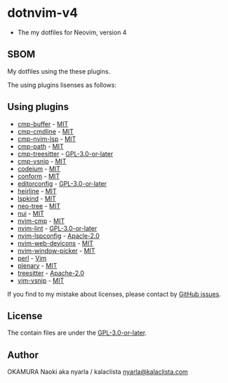 # dotnvim-v4

- The my dotfiles for Neovim, version 4

## SBOM

My dotfiles using the these plugins.

The using plugins lisenses as follows:

## Using plugins

- [cmp-buffer](https://github.com/hrsh7th/cmp-buffer/) - [MIT](https://github.com/hrsh7th/cmp-buffer/blob/3022dbc9166796b644a841a02de8dd1cc1d311fa/LICENSE)
- [cmp-cmdline](https://github.com/hrsh7th/cmp-cmdline/) - [MIT](https://github.com/hrsh7th/cmp-cmdline/blob/d250c63aa13ead745e3a40f61fdd3470efde3923/LICENSE)
- [cmp-nvim-lsp](https://github.com/hrsh7th/cmp-nvim-lsp/) - [MIT](https://github.com/hrsh7th/cmp-nvim-lsp/blob/99290b3ec1322070bcfb9e846450a46f6efa50f0/LICENSE)
- [cmp-path](https://github.com/hrsh7th/cmp-path/) - [MIT](https://github.com/hrsh7th/cmp-path/blob/91ff86cd9c29299a64f968ebb45846c485725f23/LICENSE)
- [cmp-treesitter](https://github.com/ray-x/cmp-treesitter/) - [GPL-3.0-or-later](https://github.com/ray-x/cmp-treesitter/blob/958fcfa0d8ce46d215e19cc3992c542f576c4123/LICENSE)
- [cmp-vsnip](https://github.com/hrsh7th/cmp-vsnip/) - [MIT](https://github.com/hrsh7th/cmp-vsnip/blob/989a8a73c44e926199bfd05fa7a516d51f2d2752/LICENSE)
- [codeium](https://github.com/Exafunction/codeium.nvim/) - [MIT](https://github.com/Exafunction/codeium.nvim/blob/27d2b1ce8c7ba14dbf6e4504bdea8e5548be5476/LICENSE)
- [conform](https://github.com/stevearc/conform.nvim/) - [MIT](https://github.com/stevearc/conform.nvim/blob/a6f5bdb78caa305496357d17e962bbc4c0b392e2/LICENSE)
- [editorconfig](https://github.com/gpanders/editorconfig.nvim/) - [GPL-3.0-or-later](https://github.com/gpanders/editorconfig.nvim/blob/5b9e303e1d6f7abfe616ce4cc8d3fffc554790bf/LICENSE)
- [heirline](https://github.com/rebelot/heirline.nvim/) - [MIT](https://github.com/rebelot/heirline.nvim/blob/af3f441ea10f96105e1af14cd37bf213533812d2/LICENSE)
- [lspkind](https://github.com/onsails/lspkind.nvim/) - [MIT](https://github.com/onsails/lspkind.nvim/blob/d79a1c3299ad0ef94e255d045bed9fa26025dab6/LICENSE)
- [neo-tree](https://github.com/nvim-neo-tree/neo-tree.nvim/) - [MIT](https://github.com/nvim-neo-tree/neo-tree.nvim/blob/e96fd85bf18bc345dab332b345098fa5460dffac/LICENSE)
- [nui](https://github.com/MunifTanjim/nui.nvim/) - [MIT](https://github.com/MunifTanjim/nui.nvim/blob/53e907ffe5eedebdca1cd503b00aa8692068ca46/LICENSE)
- [nvim-cmp](https://github.com/hrsh7th/nvim-cmp/) - [MIT](https://github.com/hrsh7th/nvim-cmp/blob/c27370703e798666486e3064b64d59eaf4bdc6d5/LICENSE)
- [nvim-lint](https://github.com/mfussenegger/nvim-lint/) - [GPL-3.0-or-later](https://github.com/mfussenegger/nvim-lint/blob/6e9dd545a1af204c4022a8fcd99727ea41ffdcc8/LICENSE.txt)
- [nvim-lspconfig](https://github.com/neovim/nvim-lspconfig/) - [Apacle-2.0](https://github.com/neovim/nvim-lspconfig/blob/6b63bdf2399b9bedf93297d98419550523a9ad68/LICENSE.md)
- [nvim-web-devicons](https://github.com/nvim-tree/nvim-web-devicons/) - [MIT](https://github.com/nvim-tree/nvim-web-devicons/blob/ab4cfee554e501f497bce0856788d43cf2eb93d7/LICENSE)
- [nvim-window-picker](https://github.com/s1n7ax/nvim-window-picker/) - [MIT](https://github.com/s1n7ax/nvim-window-picker/blob/6382540b2ae5de6c793d4aa2e3fe6dbb518505ec/LICENSE)
- [perl](https://github.com/vim-perl/vim-perl/) - [Vim](https://github.com/vim-perl/vim-perl/blob/25ecb0061a3558d242a471b162aad20e4308815d/COPYING)
- [plenary](https://github.com/nvim-lua/plenary.nvim/) - [MIT](https://github.com/nvim-lua/plenary.nvim/blob/857c5ac632080dba10aae49dba902ce3abf91b35/LICENSE)
- [treesitter](https://github.com/nvim-treesitter/nvim-treesitter/) - [Apache-2.0](https://github.com/nvim-treesitter/nvim-treesitter/blob/1adcd5711929e44d1bc9e59fbf7d94656cf6d389/LICENSE)
- [vim-vsnip](https://github.com/hrsh7th/vim-vsnip/) - [MIT](https://github.com/hrsh7th/vim-vsnip/blob/02a8e79295c9733434aab4e0e2b8c4b7cea9f3a9/LICENSE)

If you find to my mistake about licenses, please contact by [GitHub issues](./issues).

## License

The contain files are under the [GPL-3.0-or-later](./LICENSE).

## Author

OKAMURA Naoki aka nyarla / kalaclista <nyarla@kalaclista.com>
